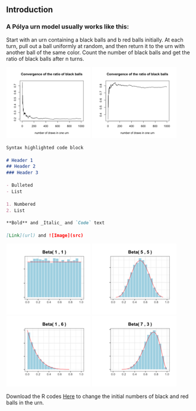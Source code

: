## Introduction

### A Pólya urn model usually works like this: 

Start with an urn containing a black balls and b red balls initially.
At each turn, pull out a ball uniformly at random, and then return it to the urn with another ball of the same color. 
Count the number of black balls and get the ratio of black balls after n turns. 

<img src="urn1.png" width="45%" height="45%"/>    <img src="urn2.png" width="45%" height="45%"/>

```markdown
Syntax highlighted code block

# Header 1
## Header 2
### Header 3

- Bulleted
- List

1. Numbered
2. List

**Bold** and _Italic_ and `Code` text

[Link](url) and ![Image](src)
```
<img src="beta11.png" width="45%" height="45%"/>    <img src="beta55.png" width="45%" height="45%"/>
<img src="beta16.png" width="45%" height="45%"/>    <img src="beta73.png" width="45%" height="45%"/>

Download the R codes [Here](https://downgit.github.io/#/home?url=https://github.com/celestezeng33/Polya_Urn_Model/blob/main/polya_urn.R) to change the initial numbers of black and red balls in the urn. 
